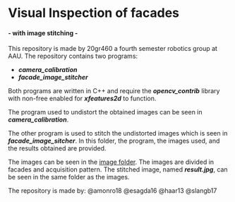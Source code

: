 # **Visual Inspection of facades** 
#### **- with image stitching -**

This repository is made by 20gr460 a fourth semester robotics group at AAU. The repository contains two programs:
- **_camera_calibration_**
- **_facade_image_stitcher_**

Both programs are written in C++ and require the **_opencv_contrib_** library with non-free enabled for **_xfeatures2d_** to function.

The program used to undistort the obtained images can be seen in **_camera_calibration_**.

The other program is used to stitch the undistorted images which is seen in **_facade_image_sitcher_**. In this folder, the program, the images used, and the results obtained are provided. 

The images can be seen in the [image folder](facade_image_stitcher/images). The images are divided in facades and acquisition pattern. The stitched image, named **_result.jpg_**, can be seen in the same folder as the images.

The repository is made by:
@amonro18
@esagda16
@haar13
@slangb17

